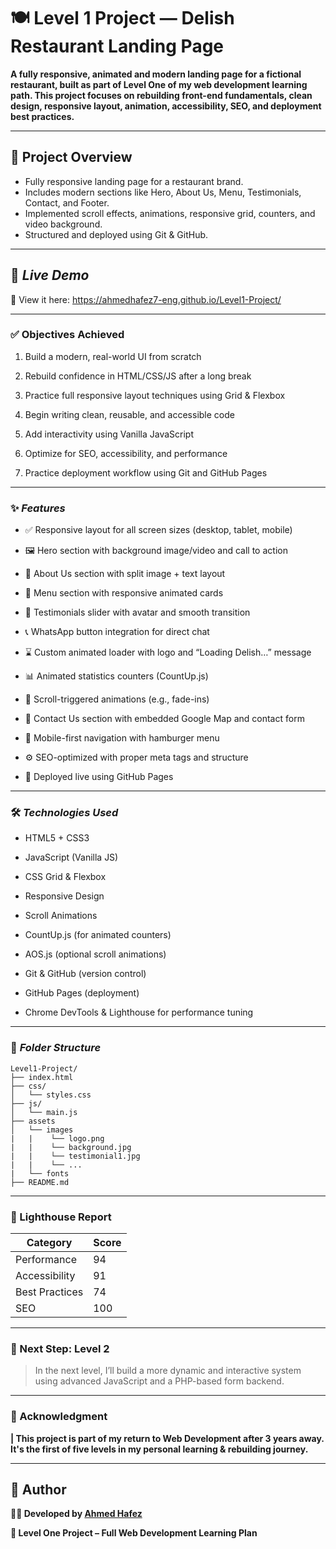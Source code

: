 # 🍽️ Level 1 Project — Delish Restaurant Landing Page
**A fully responsive, animated and modern landing page for a fictional restaurant, built as part of Level One of my web development learning path. This project focuses on rebuilding front-end fundamentals, clean design, responsive layout, animation, accessibility, SEO, and deployment best practices.**

---

## 📌 Project Overview

- Fully responsive landing page for a restaurant brand.
- Includes modern sections like Hero, About Us, Menu, Testimonials, Contact, and Footer.
- Implemented scroll effects, animations, responsive grid, counters, and video background.
- Structured and deployed using Git & GitHub.

---

## 🚀 *Live Demo*
<!-- [View Live](https://ahmedhafez7-eng.github.io/Level1-Project/) -->
🔗 View it here: https://ahmedhafez7-eng.github.io/Level1-Project/

---

### ✅ Objectives Achieved

1. Build a modern, real-world UI from scratch

2. Rebuild confidence in HTML/CSS/JS after a long break

3. Practice full responsive layout techniques using Grid & Flexbox

4. Begin writing clean, reusable, and accessible code

5. Add interactivity using Vanilla JavaScript

6. Optimize for SEO, accessibility, and performance

7. Practice deployment workflow using Git and GitHub Pages

---

### ✨ *Features*
- ✅ Responsive layout for all screen sizes (desktop, tablet, mobile)

- 🖼️ Hero section with background image/video and call to action

- 🧾 About Us section with split image + text layout

- 🍔 Menu section with responsive animated cards

- 💬 Testimonials slider with avatar and smooth transition

- 📞 WhatsApp button integration for direct chat

- ⌛ Custom animated loader with logo and “Loading Delish…” message

- 📊 Animated statistics counters (CountUp.js)

- 🎯 Scroll-triggered animations (e.g., fade-ins)

- 📍 Contact Us section with embedded Google Map and contact form

- 📱 Mobile-first navigation with hamburger menu

- ⚙️ SEO-optimized with proper meta tags and structure

- 📡 Deployed live using GitHub Pages

---
### 🛠️ *Technologies Used*
* HTML5 + CSS3

* JavaScript (Vanilla JS)

* CSS Grid & Flexbox

* Responsive Design

* Scroll Animations

* CountUp.js (for animated counters)

* AOS.js (optional scroll animations)

* Git & GitHub (version control)

* GitHub Pages (deployment)

* Chrome DevTools & Lighthouse for performance tuning
---
### 📁 *Folder Structure*
```
Level1-Project/
├── index.html
├── css/
│   └── styles.css
├── js/
│   └── main.js
├── assets
│   └── images
|   |    └── logo.png
|   |    └── background.jpg
|   |    └── testimonial1.jpg
|   |    └── ...
|   └── fonts
├── README.md
```
<!-- ---
### 📷 *Screenshots*

| Desktop View |
|--------------|
![Desktop](assets/images/Desktop_View.png)

| Mobile View |
|-------------|
![Mobile](assets/images/Mobile_View.png) -->


---
### 🧪 Lighthouse Report

| Category          |     Score   |
|-------------------|-------------|
| Performance       |	   94     |
| Accessibility     |	   91     |
| Best Practices    |	   74     |
| SEO	            |      100    |

<!-- ---
### 💡 Future Enhancements

- Add real-time contact form integration (e.g. Formspree or Laravel backend)

- Use dynamic data for menu and testimonials

- Add language selector for multilingual support

- Replace loader with animated Lottie version -->

---
### 🧠 Next Step: Level 2

> In the next level, I’ll build a more dynamic and interactive system using advanced JavaScript and a PHP-based form backend.

---
### 🙌 Acknowledgment

**| This project is part of my return to Web Development after 3 years away. It's the first of five levels in my personal learning & rebuilding journey.**

---

<!-- ## 📝 License
This project is licensed under the MIT License — feel free to use, modify, or build on it! -->

## 👤 Author

**🧑‍💻 Developed by [Ahmed Hafez](https://www.linkedin.com/in/ahmedhafez247)**

**🚀 Level One Project – Full Web Development Learning Plan**